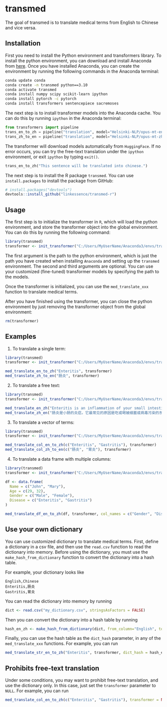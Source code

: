 
<!-- README.md is generated from README.Rmd. Please edit that file -->

# transmed

<!-- badges: start -->
<!-- badges: end -->

The goal of transmed is to translate medical terms from English to
Chinese and vice versa.

## Installation

First you need to install the Python environment and transformers
library. To install the python environment, you can download and install
Anaconda from [here](https://www.anaconda.com/download/). Once you have
installed Anaconda, you can create the environment by running the
following commands in the Anaconda terminal:

``` bash
conda update conda
conda create -n transmed python==3.10
conda activate transmed
conda install numpy scipy scikit-learn ipython
conda install pytorch -c pytorch
conda install transformers sentencepiece sacremoses
```

The next step is to install transformer models into the Anaconda cache.
You can do this by running `ipython` in the Anaconda terminal:

``` python
from transformers import pipeline
trans_en_to_zh = pipeline("translation", model="Helsinki-NLP/opus-mt-en-zh")
trans_zh_to_en = pipeline("translation", model="Helsinki-NLP/opus-mt-zh-en")
```

The transformer will download models automatically from `HuggingFace`.
If no error occurs, you can try the free-text translation under the
`ipython` environment, or exit `ipython` by typing `exit()`.

``` python
trans_en_to_zh("This sentence will be translated into chinese.")
```

The next step is to install the R package `transmed`. You can use
`install.packages` to install the package from GitHub:

``` r
# install.packages("devtools")
devtools::install_github("linkessence/transmed-r")
```

## Usage

The first step is to initialize the transformer in `R`, which will load
the python environment, and store the transformer object into the global
environment. You can do this by running the following command:

``` r
library(transmed)
transformer <- init_transformer("C:/Users/MyUserName/Anaconda3/envs/transmed")
```

The first argument is the path to the python environment, which is just
the path you have created when installing `Anaconda` and setting up the
`transmed` environment. The second and third arguments are optional. You
can use your customized (fine-tuned) transformer models by specifying
the path to the models.

Once the transformer is initialized, you can use the `med_translate_xxx`
function to translate medical terms.

After you have finished using the transformer, you can close the python
environment by just removing the transformer object from the global
environment:

``` r
rm(transformer)
```

## Examples

1.  To translate a single term:

``` r
library(transmed)
transformer <- init_transformer("C:/Users/MyUserName/Anaconda3/envs/transmed")

med_translate_en_to_zh("Enteritis", transformer)
med_translate_zh_to_en("肠炎", transformer)
```

2.  To translate a free text:

``` r
library(transmed)
transformer <- init_transformer("C:/Users/MyUserName/Anaconda3/envs/transmed")

med_translate_en_zh("Enteritis is an inflammation of your small intestine. It’s most often caused by eating or drinking things that are contaminated with bacteria or viruses.", transformer)
med_translate_zh_en("肠炎是小肠的炎症。它最常见的原因是吃或喝被细菌或病毒污染的东西。", transformer)
```

3.  To translate a vector of terms:

``` r
library(transmed)
transformer <- init_transformer("C:/Users/MyUserName/Anaconda3/envs/transmed")

med_translate_col_en_to_zh(c("Enteritis", "Gastritis"), transformer)
med_translate_col_zh_to_en(c("肠炎", "胃炎"), transformer)
```

4.  To translate a data frame with multiple columns:

``` r
library(transmed)
transformer <- init_transformer("C:/Users/MyUserName/Anaconda3/envs/transmed")

df <- data.frame(
  Name = c("John", "Mary"),
  Age = c(29, 32),
  Gender = c("Male", "Female"),
  Disease = c("Enteritis", "Gastritis")
)

med_translate_df_en_to_zh(df, transformer, col_names = c("Gender", "Disease"))
```

## Use your own dictionary

You can use customized dictionary to translate medical terms. First,
define a dictionary in a csv file, and then use the `read.csv` function
to read the dictionary into memory. Before using the dictionary, you
must use the `make_hash_from_dictionary` function to convert the
dictionary into a hash table.

For example, your dictionary looks like

    English,Chinese
    Enteritis,肠炎
    Gastritis,胃炎

You can read the dictionary into memory by running

``` r
dict <- read.csv("my_dictionary.csv", stringsAsFactors = FALSE)
```

Then you can convert the dictionary into a hash table by running

``` r
hash_en_zh <- make_hash_from_dictionary(dict, from_column="English", to_column="Chinese")
```

Finally, you can use the hash table as the `dict_hash` parameter, in any
of the `med_translate_xxx` functions. For example, you can run

``` r
med_translate_str_en_to_zh("Enteritis", transformer, dict_hash = hash_en_zh)
```

## Prohibits free-text translation

Under some conditions, you may want to prohibit free-text translation,
and use the dictionary only. In this case, just set the `transformer`
parameter to `NULL`. For example, you can run

``` r
med_translate_col_en_to_zh(c("Enteritis", "Gastritis"), transformer = NULL)
```
